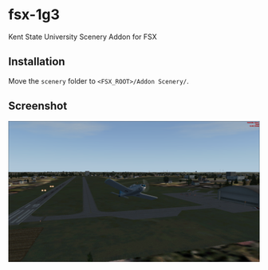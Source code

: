 # fsx-1g3
Kent State University Scenery Addon for FSX

## Installation

Move the `scenery` folder to `<FSX_ROOT>/Addon Scenery/`.

## Screenshot

![screen](screenshot.png)